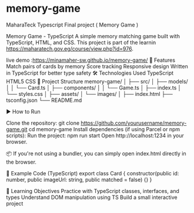 # memory-game
MaharaTeck Typescript Final project ( Memory Game )

 Memory Game - TypeScript
A simple memory matching game built with TypeScript, HTML, and CSS. This project is part of the learnin https://maharatech.gov.eg/course/view.php?id=976.

live demo :https://minamaher-sw.github.io/memory-game/
🚀 Features
    Match pairs of cards by memory
    Score tracking
    Responsive design
    Written in TypeScript for better type safety
🛠️ Technologies Used
  TypeScript
  HTML5
  CSS
📁 Project Structure
memory-game/
│
├── src/
│   ├── models/
│   │   └── Card.ts
│   ├── components/
│   │   └── Game.ts
│   ├── index.ts
│   └── styles.css
│
├── assets/
│   └── images/
│
├── index.html
├── tsconfig.json
└── README.md

▶️ How to Run

Clone the repository:
  git clone https://github.com/yourusername/memory-game.git
  cd memory-game
Install dependencies (if using Parcel or npm scripts):
  Run the project:
    npm run start
    Open http://localhost:1234 in your browser.

📦 If you're not using a bundler, you can simply open index.html directly in the browser.

🧪 Example Code (TypeScript)
export class Card {
  constructor(public id: number, public imageUrl: string, public matched = false) {}
}

📌 Learning Objectives
Practice with TypeScript classes, interfaces, and types
Understand DOM manipulation using TS
Build a small interactive project





